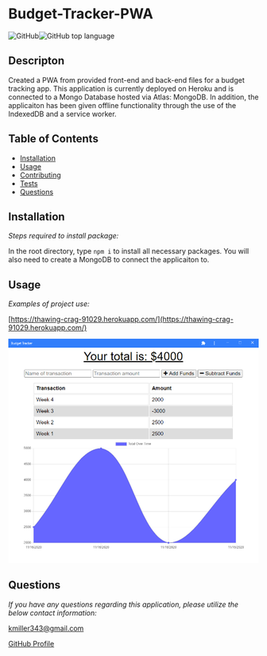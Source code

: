   # Budget-Tracker-PWA

  ![GitHub](https://img.shields.io/github/license/k1te-m/Budget-Tracker)![GitHub top language](https://img.shields.io/github/languages/top/k1te-m/Budget-Tracker)

  ## Descripton
  Created a PWA from provided front-end and back-end files for a budget tracking app. This application is currently deployed on Heroku and is connected to a Mongo Database hosted via Atlas: MongoDB. In addition, the applicaiton has been given offline functionality through the use of the IndexedDB and a service worker. 

  ## Table of Contents
  * [Installation](#installation)
  * [Usage](#usage)
  * [Contributing](#contributing)
  * [Tests](#tests)
  * [Questions](#questions)

  ## Installation 
    
  *Steps required to install package:* 
    
  In the root directory, type `npm i` to install all necessary packages. You will also need to create a MongoDB to connect the applicaiton to. 

  ## Usage

  *Examples of project use:*

  [https://thawing-crag-91029.herokuapp.com/](https://thawing-crag-91029.herokuapp.com/)
  
  ![Demo](./public/images/demo.PNG)

  ## Questions

  *If you have any questions regarding this application, please utilize the below contact information:*

  [kmiller343@gmail.com](mailto:kmiller343@gmail.com)
  
  [GitHub Profile](https://www.github.com/k1te-m)
  
